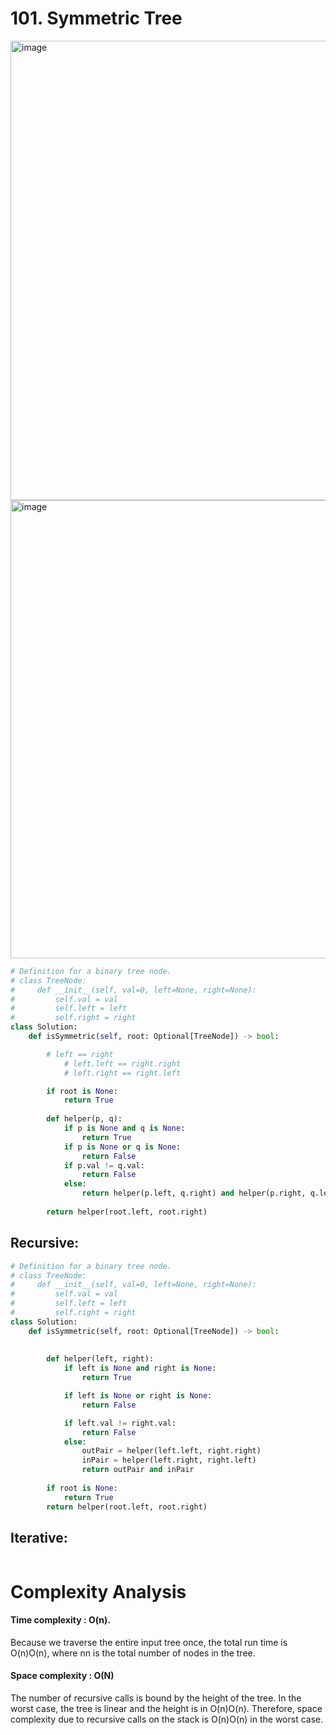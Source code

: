 # 101. Symmetric Tree

<img width="735" alt="image" src="https://user-images.githubusercontent.com/35987583/163781399-bb4778e2-832d-484e-8f26-7ba79b1c999f.png">
<img width="733" alt="image" src="https://user-images.githubusercontent.com/35987583/163781439-a41508cc-ba8e-41f3-a816-e379b12b8c99.png">

```py
# Definition for a binary tree node.
# class TreeNode:
#     def __init__(self, val=0, left=None, right=None):
#         self.val = val
#         self.left = left
#         self.right = right
class Solution:
    def isSymmetric(self, root: Optional[TreeNode]) -> bool:

        # left == right
            # left.left == right.right
            # left.right == right.left

        if root is None:
            return True
        
        def helper(p, q):
            if p is None and q is None:
                return True
            if p is None or q is None:
                return False
            if p.val != q.val:
                return False
            else:
                return helper(p.left, q.right) and helper(p.right, q.left)
        
        return helper(root.left, root.right)

```

## Recursive:
```python
# Definition for a binary tree node.
# class TreeNode:
#     def __init__(self, val=0, left=None, right=None):
#         self.val = val
#         self.left = left
#         self.right = right
class Solution:
    def isSymmetric(self, root: Optional[TreeNode]) -> bool:
        
        
        def helper(left, right):
            if left is None and right is None:
                return True

            if left is None or right is None:
                return False

            if left.val != right.val:
                return False
            else:
                outPair = helper(left.left, right.right)
                inPair = helper(left.right, right.left)
                return outPair and inPair
            
        if root is None:
            return True
        return helper(root.left, root.right)
```

## Iterative:
```python

````

# Complexity Analysis

#### Time complexity : O(n). 
Because we traverse the entire input tree once, the total run time is O(n)O(n), where nn is the total number of nodes in the tree.

#### Space complexity : O(N)
The number of recursive calls is bound by the height of the tree. In the worst case, the tree is linear and the height is in O(n)O(n). Therefore, space complexity due to recursive calls on the stack is O(n)O(n) in the worst case.
